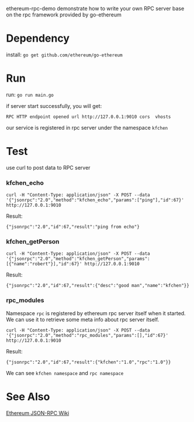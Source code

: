 
ethereum-rpc-demo demonstrate how to write your own RPC server base on the rpc framework provided by go-ethereum

# Dependency
install: `go get github.com/ethereum/go-ethereum`

# Run
run: `go run main.go`

if server start successfully, you will get:
```
RPC HTTP endpoint opened url http://127.0.0.1:9010 cors  vhosts
```

our service is registered in rpc server under the namespace `kfchen`

# Test
use curl to post data to RPC server

### kfchen_echo
```
curl -H "Content-Type: application/json" -X POST --data '{"jsonrpc":"2.0","method":"kfchen_echo","params":["ping"],"id":67}' http://127.0.0.1:9010
```

Result:
```
{"jsonrpc":"2.0","id":67,"result":"ping from echo"}
```

### kfchen_getPerson
```
curl -H "Content-Type: application/json" -X POST --data '{"jsonrpc":"2.0","method":"kfchen_getPerson","params":[{"name":"robert"}],"id":67}' http://127.0.0.1:9010
```

Result:
```
{"jsonrpc":"2.0","id":67,"result":{"desc":"good man","name":"kfchen"}}
```

### rpc_modules
Namespace `rpc` is registered by ethereum rpc server itself when it started. We can use it to retrieve some meta info about rpc server itself.

```
curl -H "Content-Type: application/json" -X POST --data '{"jsonrpc":"2.0","method":"rpc_modules","params":[],"id":67}' http://127.0.0.1:9010
```

Result:
```
{"jsonrpc":"2.0","id":67,"result":{"kfchen":"1.0","rpc":"1.0"}}
```

We can see `kfchen namespace` and `rpc namespace`

# See Also
[Ethereum JSON-RPC Wiki](https://github.com/ethereum/wiki/wiki/JSON-RPC)
